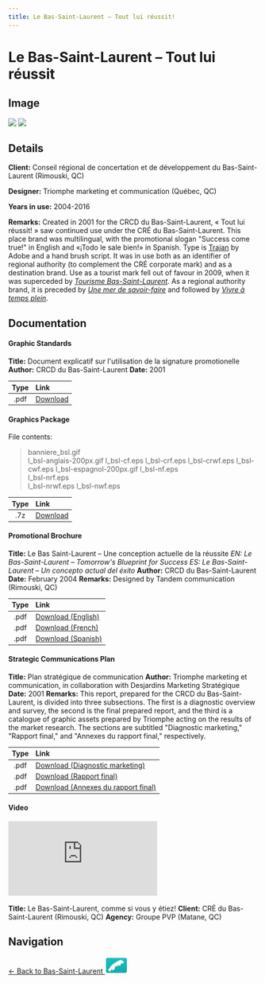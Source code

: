 ```yaml
---
title: Le Bas-Saint-Laurent – Tout lui réussit!
---
```


# Le Bas-Saint-Laurent – Tout lui réussit

## Image

<img src="https://f001.backblazeb2.com/b2api/v1/b2_download_file_by_id?fileId=4_z28c49eac21252eda5eb50012_f11976e8af53a67b1_d20181014_m003834_c001_v0001023_t0019" class="focus-image">

<img src="https://f001.backblazeb2.com/b2api/v1/b2_download_file_by_id?fileId=4_z28c49eac21252eda5eb50012_f11902573e931d6da_d20181014_m003239_c001_v0001044_t0056" class="focus-image">

## Details

**Client:** Conseil régional de concertation et de développement du Bas-Saint-Laurent (Rimouski, QC)

**Designer:** Triomphe marketing et communication (Québec, QC)

**Years in use:** 2004-2016

**Remarks:** Created in 2001 for the CRCD du Bas-Saint-Laurent, « Tout lui réussit! » saw continued use under the CRÉ du Bas-Saint-Laurent. This place brand was multilingual, with the promotional slogan "Success come true!" in English and «¡Todo le sale bien!» in Spanish. Type is [Trajan](https://www.fontspring.com/fonts/adobe/trajan-pro-3) by Adobe and a hand brush script. It was in use both as an identifier of regional authority (to complement the CRÉ corporate mark) and as a destination brand. Use as a tourist mark fell out of favour in 2009, when it was superceded by [*Tourisme Bas-Saint-Laurent*](TBSL.html). As a regional authority brand, it is preceded by [*Une mer de savoir-faire*](MSF.html) and followed by [*Vivre à temps plein*](VTP.html).

## Documentation

#### Graphic Standards

**Title:** Document explicatif sur l'utilisation de la signature promotionelle
**Author:** CRCD du Bas-Saint-Laurent
**Date:** 2001

| Type | Link |
| :---: | :--- |
| .pdf | [Download](https://f001.backblazeb2.com/file/nation-branding-now/NA/CA/QC/01/BSL-Utilis+sign+et+carte.pdf) |

#### Graphics Package

File contents:
> banniere_bsl.gif  
> l_bsl-anglais-200px.gif
> l_bsl-cf.eps
> l_bsl-crf.eps
> l_bsl-crwf.eps
> l_bsl-cwf.eps
> l_bsl-espagnol-200px.gif
> l_bsl-nf.eps  
> l_bsl-nrf.eps  
> l_bsl-nrwf.eps
> l_bsl-nwf.eps

| Type | Link |
| :---: | :--- |
| .7z | [Download](https://f001.backblazeb2.com/file/nation-branding-now/NA/CA/QC/01/bsl_tlr.7z) |

#### Promotional Brochure

**Title:** Le Bas Saint-Laurent – Une conception actuelle de la réussite
*EN: Le Bas-Saint-Laurent – Tomorrow's Blueprint for Success* 
*ES: Le Bas-Saint-Laurent – Un concepto actual del éxito*
**Author:** CRCD du Bas-Saint-Laurent
**Date:** February 2004
**Remarks:** Designed by Tandem communication (Rimouski, QC)

| Type | Link |
| :---: | :--- |
| .pdf | [Download (English)](https://f001.backblazeb2.com/file/nation-branding-now/NA/CA/QC/01/BSL-Brochure+prestige+angl.pdf) |
| .pdf | [Download (French)](https://f001.backblazeb2.com/file/nation-branding-now/NA/CA/QC/01/BSL-Brochure+promo.pdf) |
| .pdf | [Download (Spanish)](https://f001.backblazeb2.com/file/nation-branding-now/NA/CA/QC/01/BSL-Brochure+prestige+espa.pdf) |

#### Strategic Communications Plan

**Title:** Plan stratégique de communication
**Author:** Triomphe marketing et communication, in collaboration with Desjardins Marketing Stratégique
**Date:** 2001
**Remarks:** This report, prepared for the CRCD du Bas-Saint-Laurent, is divided into three subsections. The first is a diagnostic overview and survey, the second is the final prepared report, and the third is a catalogue of graphic assets prepared by Triomphe acting on the results of the market research. The sections are subtitled "Diagnostic marketing," "Rapport final," and "Annexes du rapport final," respectively.

| Type | Link |
| :---: | :--- |
| .pdf | [Download (Diagnostic marketing)](https://f001.backblazeb2.com/file/nation-branding-now/NA/CA/QC/01/BSLDiagnostic+Marketing.pdf) |
| .pdf | [Download (Rapport final)](https://f001.backblazeb2.com/file/nation-branding-now/NA/CA/QC/01/BSLPlanComm.pdf) |
| .pdf | [Download (Annexes du rapport final)](https://f001.backblazeb2.com/file/nation-branding-now/NA/CA/QC/01/BSLPlanCommMateriel.pdf) |

#### Video
<div class="yt-container"><iframe src="https://www.youtube-nocookie.com/embed/XNw2Flx7EbY?rel=0&amp;controls=0&amp;showinfo=0" frameborder="0" allow="autoplay; encrypted-media" allowfullscreen class="yt-video"></iframe></div>

**Title:** Le Bas-Saint-Laurent, comme si vous y étiez!
**Client:** CRÉ du Bas-Saint-Laurent (Rimouski, QC)
**Agency:** Groupe PVP (Matane, QC)

## Navigation

[← Back to Bas-Saint-Laurent <img src="../../../../images/FlagKit/NA/CA/QC/01/01@2x.png" class="flagkit">](../01.html)